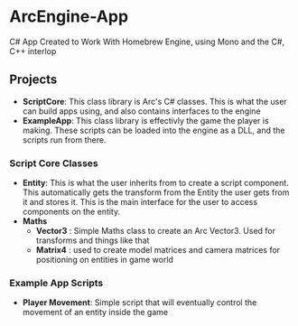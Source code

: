 # ArcEngine-App
C# App Created to Work With Homebrew Engine, using Mono and the C#, C++ interlop

## Projects
- **ScriptCore**: This class library is Arc's C# classes. This is what the user can build apps using, and also contains interfaces to the engine
- **ExampleApp**: This class library is effectivly the game the player is making. These scripts can be loaded into the engine as a DLL, and the scripts run from there.
### Script Core Classes
- **Entity**: This is what the user inherits from to create a script component. This automatically gets the transform from the Entity the user gets from it and stores it. This is the main interface for the user to access components on the entity.
- **Maths**
  - **Vector3** : Simple Maths class to create an Arc Vector3. Used for transforms and things like that
  - **Matrix4**  : used to create model matrices and camera matrices for positioning on entities in game world
### Example App Scripts
- **Player Movement**: Simple script that will eventually control the movement of an entity inside the game 
